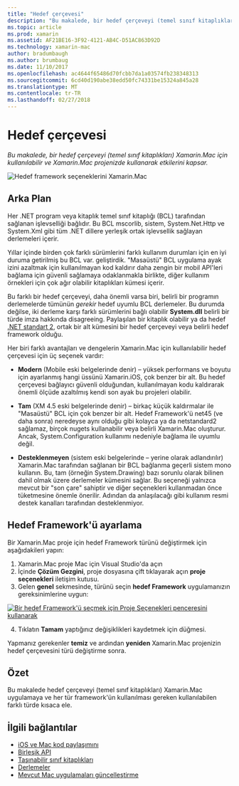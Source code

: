 ```yaml
---
title: "Hedef çerçevesi"
description: "Bu makalede, bir hedef çerçeveyi (temel sınıf kitaplıkları) Xamarin.Mac için kullanılabilir ve Xamarin.Mac projenizde kullanarak etkilerini kapsar."
ms.topic: article
ms.prod: xamarin
ms.assetid: AF21BE16-3F92-4121-AB4C-D51AC863D92D
ms.technology: xamarin-mac
author: bradumbaugh
ms.author: brumbaug
ms.date: 11/10/2017
ms.openlocfilehash: ac4644f65486d70fcbb7da1a03574fb238348313
ms.sourcegitcommit: 6cd40d190abe38edd50fc74331be15324a845a28
ms.translationtype: MT
ms.contentlocale: tr-TR
ms.lasthandoff: 02/27/2018
---
```

# <a name="target-framework"></a>Hedef çerçevesi

_Bu makalede, bir hedef çerçeveyi (temel sınıf kitaplıkları) Xamarin.Mac için kullanılabilir ve Xamarin.Mac projenizde kullanarak etkilerini kapsar._

![Hedef framework seçeneklerini Xamarin.Mac](target-framework-images/select-target.png "Target Xamarin.Mac framework seçenekleri")

## <a name="background"></a>Arka Plan

Her .NET program veya kitaplık temel sınıf kitaplığı (BCL) tarafından sağlanan işlevselliği bağlıdır. Bu BCL mscorlib, sistem, System.Net.Http ve System.Xml gibi tüm .NET dillere yerleşik ortak işlevsellik sağlayan derlemeleri içerir.

Yıllar içinde birden çok farklı sürümlerini farklı kullanım durumları için en iyi duruma getirilmiş bu BCL var. geliştirdik. "Masaüstü" BCL uygulama ayak izini azaltmak için kullanılmayan kod kaldırır daha zengin bir mobil API'leri bağlama için güvenli sağlamaya odaklanmakla birlikte, diğer kullanım örnekleri için çok ağır olabilir kitaplıkları kümesi içerir.

Bu farklı bir hedef çerçeveyi, daha önemli varsa biri, belirli bir programın derlemelerde tümünün *gerekir* hedef uyumlu BCL derlemeler. Bu durumda değilse, iki derleme karşı farklı sürümlerini bağlı olabilir **System.dll** belirli bir türde imza hakkında disagreeing. Paylaşılan bir kitaplık olabilir ya da hedef [.NET standart 2](https://blog.xamarin.com/share-code-net-standard-2-0/), ortak bir alt kümesini bir hedef çerçeveyi veya belirli hedef framework olduğu.

Her biri farklı avantajları ve dengelerin Xamarin.Mac için kullanılabilir hedef çerçevesi için üç seçenek vardır:

- **Modern** (Mobile eski belgelerinde denir) – yüksek performans ve boyutu için ayarlanmış hangi üssünü Xamarin.iOS, çok benzer bir alt. Bu hedef çerçevesi bağlayıcı güvenli olduğundan, kullanılmayan kodu kaldırarak önemli ölçüde azaltılmış kendi son ayak bu projeleri olabilir.

- **Tam** (XM 4.5 eski belgelerinde denir) – birkaç küçük kaldırmalar ile "Masaüstü" BCL için çok benzer bir alt. Hedef Framework'ü net45 (ve daha sonra) neredeyse aynı olduğu gibi kolayca ya da netstandard2 sağlamaz, birçok nugets kullanabilir veya belirli Xamarin.Mac oluşturur. Ancak, System.Configuration kullanımı nedeniyle bağlama ile uyumlu değil.

- **Desteklenmeyen** (sistem eski belgelerinde – yerine olarak adlandırılır) Xamarin.Mac tarafından sağlanan bir BCL bağlanma geçerli sistem mono kullanın. Bu, tam (örneğin System.Drawing) bazı sorunlu olarak bilinen dahil olmak üzere derlemeler kümesini sağlar. Bu seçeneği yalnızca mevcut bir "son çare" sahiptir ve diğer seçenekleri kullanmadan önce tüketmesine önemle önerilir. Adından da anlaşılacağı gibi kullanım resmi destek kanalları tarafından desteklenmiyor.

## <a name="setting-the-target-framework"></a>Hedef Framework'ü ayarlama

Bir Xamarin.Mac proje için hedef Framework türünü değiştirmek için aşağıdakileri yapın:

1. Xamarin.Mac proje Mac için Visual Studio'da açın
2. İçinde **Çözüm Gezgini**, proje dosyasına çift tıklayarak açın **proje seçenekleri** iletişim kutusu.
3. Gelen **genel** sekmesinde, türünü seçin **hedef Framework** uygulamanızın gereksinimlerine uygun:

  [![Bir hedef Framework'ü seçmek için Proje Seçenekleri penceresini kullanarak](target-framework-images/select-target-full.png "bir hedef Framework'ü seçmek için Proje Seçenekleri penceresini kullanma")](target-framework-images/select-target-full-large.png)

4. Tıklatın **Tamam** yaptığınız değişiklikleri kaydetmek için düğmesi.

Yapmanız gerekenler **temiz** ve ardından **yeniden** Xamarin.Mac projenizin hedef çerçevesini türü değiştirme sonra.

## <a name="summary"></a>Özet

Bu makalede hedef çerçeveyi (temel sınıf kitaplıkları) Xamarin.Mac uygulamaya ve her tür framework'ün kullanılması gereken kullanılabilen farklı türde kısaca ele.


## <a name="related-links"></a>İlgili bağlantılar

- [iOS ve Mac kod paylaşımını](~/cross-platform/macios/index.md)
- [Birleşik API](~/cross-platform/macios/unified/index.md)
- [Taşınabilir sınıf kitaplıkları](~/cross-platform/app-fundamentals/pcl.md)
- [Derlemeler](~/cross-platform/internals/available-assemblies.md)
- [Mevcut Mac uygulamaları güncelleştirme](~/cross-platform/macios/unified/updating-mac-apps.md)
